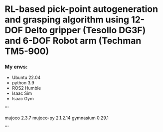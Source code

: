# RL-based pick-point autogeneration and grasping algorithm using 12-DOF Delto gripper (Tesollo DG3F) and 6-DOF Robot arm (Techman TM5-900)


### My envs:
- Ubuntu 22.04
- python 3.9
- ROS2 Humble
- Isaac Sim
- Isaac Gym

'''

mujoco 2.3.7
mujoco-py 2.1.2.14
gymnasium 0.29.1

'''

### 
